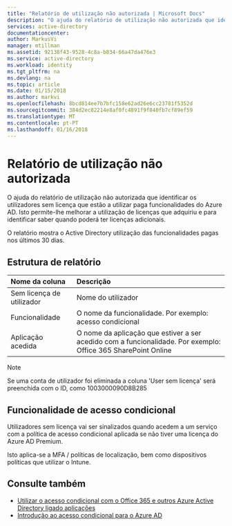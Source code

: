 ```yaml
---
title: "Relatório de utilização não autorizada | Microsoft Docs"
description: "O ajuda do relatório de utilização não autorizada que identificar os utilizadores sem licença que estão a utilizar paga funcionalidades do Azure AD."
services: active-directory
documentationcenter: 
author: MarkusVi
manager: mtillman
ms.assetid: 92138f43-9528-4c8a-b834-66a47da476e3
ms.service: active-directory
ms.workload: identity
ms.tgt_pltfrm: na
ms.devlang: na
ms.topic: article
ms.date: 01/15/2018
ms.author: markvi
ms.openlocfilehash: 8bcd814ee7b7bfc158e62ad26e6cc23781f5352d
ms.sourcegitcommit: 384d2ec82214e8af0fc4891f9f840fb7cf89ef59
ms.translationtype: MT
ms.contentlocale: pt-PT
ms.lasthandoff: 01/16/2018
---
```

# <a name="unlicensed-usage-report"></a>Relatório de utilização não autorizada
O ajuda do relatório de utilização não autorizada que identificar os utilizadores sem licença que estão a utilizar paga funcionalidades do Azure AD. Isto permite-lhe melhorar a utilização de licenças que adquiriu e para identificar saber quando poderá ter licenças adicionais. 

O relatório mostra o Active Directory utilização das funcionalidades pagas nos últimos 30 dias. 

## <a name="report-structure"></a>Estrutura de relatório
| Nome da coluna | Descrição |
|:--- |:--- |
| Sem licença de utilizador |Nome do utilizador |
| Funcionalidade |O nome da funcionalidade. Por exemplo: acesso condicional |
| Aplicação acedida |O nome da aplicação que estiver a ser acedido com a funcionalidade. Por exemplo: Office 365 SharePoint Online |

> [!NOTE]
> Se uma conta de utilizador foi eliminada a coluna 'User sem licença' será preenchida com o ID, como 1003000090D8B285
> 
> 

## <a name="conditional-access-feature"></a>Funcionalidade de acesso condicional
Utilizadores sem licença vai ser sinalizados quando acedem a um serviço com a política de acesso condicional aplicada se não tiver uma licença do Azure AD Premium. 

Isto aplica-se a MFA / políticas de localização, bem como dispositivos políticas que utilizar o Intune.

## <a name="see-also"></a>Consulte também
* [Utilizar o acesso condicional com o Office 365 e outros Azure Active Directory ligado aplicações](active-directory-conditional-access-azure-portal.md)
* [Introdução ao acesso condicional para o Azure AD](active-directory-conditional-access-azure-portal-get-started.md) 

